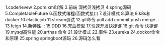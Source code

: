 1.coderievew
2.pom.xml详解
3.前端 深拷贝浅拷贝
4.spring源码
5.CompletableFuture
6.函数式编程/函数式接口
7.设计模式
8.算法
9.k8s和docker
10.elasticjob
11.stream调试
12.git命令 pull add commit push merge...
13.feign
14.新特性 ::
15.DDD
16.充血模型
17.快速开发快捷键
18.git 命令 快捷键
19.mysql高性能
20.arthas 命令
21.设计模式
22.事件
23.eureka
24.dockor命令 和原理
25.spring springboot源码
26.源码怎么看
